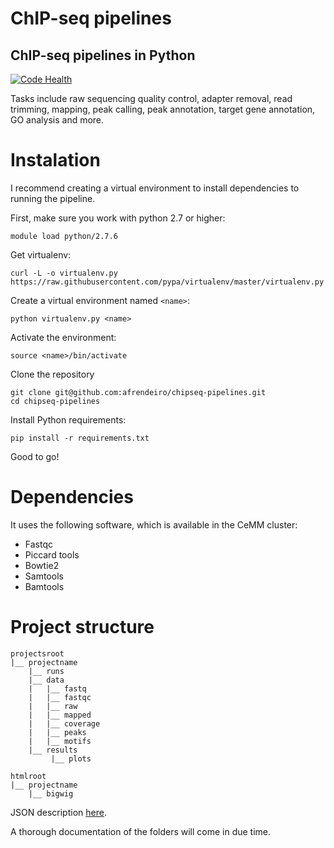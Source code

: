 ChIP-seq pipelines
=========
ChIP-seq pipelines in Python
---------

[![Code Health](https://landscape.io/github/afrendeiro/chipseq-pipelines/master/landscape.svg?style=flat)](https://landscape.io/github/afrendeiro/chipseq-pipelines/master)

Tasks include raw sequencing quality control, adapter removal, read trimming, mapping, peak calling, peak annotation, target gene annotation, GO analysis and more. 



# Instalation
I recommend creating a virtual environment to install dependencies to running the pipeline.

First, make sure you work with python 2.7 or higher:
    
    module load python/2.7.6

Get virtualenv:

    curl -L -o virtualenv.py https://raw.githubusercontent.com/pypa/virtualenv/master/virtualenv.py

Create a virtual environment named `<name>`:

    python virtualenv.py <name>

Activate the environment:

    source <name>/bin/activate

Clone the repository

    git clone git@github.com:afrendeiro/chipseq-pipelines.git
    cd chipseq-pipelines

Install Python requirements:

    pip install -r requirements.txt

Good to go!

# Dependencies
It uses the following software, which is available in the CeMM cluster:
- Fastqc
- Piccard tools
- Bowtie2
- Samtools
- Bamtools

# Project structure
```
projectsroot
|__ projectname
    |__ runs
    |__ data
    |   |__ fastq
    |   |__ fastqc
    |   |__ raw
    |   |__ mapped
    |   |__ coverage
    |   |__ peaks
    |   |__ motifs
    |__ results
         |__ plots

htmlroot
|__ projectname
    |__ bigwig
```

JSON description [here](https://github.com/arendeiro/chipseq-pipelines/blob/master/projectPaths.json).

A thorough documentation of the folders will come in due time.
